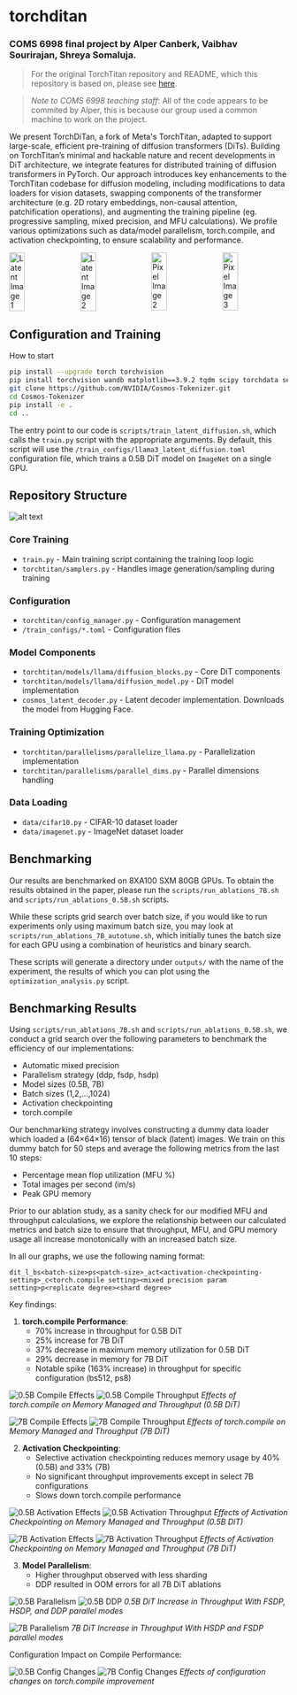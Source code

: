 


# torchditan
### COMS 6998 final project by Alper Canberk, Vaibhav Sourirajan, Shreya Somaluja.



> For the original TorchTitan repository and README, which this repository is based on, please see [here](https://github.com/pytorch/torchtitan).

> *Note to COMS 6998 teaching staff*: All of the code appears to be commited by Alper, this is because our group used a common machine to work on the project.

We present TorchDiTan, a fork of Meta's TorchTitan, adapted to support large-scale, efficient pre-training of diffusion transformers (DiTs). Building on TorchTitan’s minimal and hackable nature and recent developments in DiT architecture, we integrate features for distributed training of diffusion transformers in PyTorch. Our approach introduces key enhancements to the TorchTitan codebase for diffusion modeling, including modifications to data loaders for vision datasets, swapping components of the transformer architecture (e.g. 2D rotary embeddings, non-causal attention, patchification operations), and augmenting the training pipeline (eg. progressive sampling, mixed precision, and MFU calculations). We profile various optimizations such as data/model parallelism, torch.compile, and activation checkpointing, to ensure scalability and performance.


<div style="display: flex; flex-direction: row; gap: 10px;">
    <img src="assets/generated/latent_space1.png" width="24.00%" alt="Latent Image 1">
    <img src="assets/generated/latent_space2.png" width="24.00%" alt="Latent Image 2">
    <img src="assets/generated/pixel_space3.png" width="24.00%" alt="Pixel Image 2">
    <img src="assets/generated/pixel_space4.png" width="24.00%" alt="Pixel Image 3">
</div>

## Configuration and Training 

How to start

```bash
pip install --upgrade torch torchvision 
pip install torchvision wandb matplotlib==3.9.2 tqdm scipy torchdata sentencepiece tiktoken datasets tensorboard blobfile torchvision safetensors gpustat torchao
git clone https://github.com/NVIDIA/Cosmos-Tokenizer.git
cd Cosmos-Tokenizer
pip install -e .
cd ..
```

The entry point to our code is `scripts/train_latent_diffusion.sh`, which calls the `train.py` script with the appropriate arguments. By default, this script will use the `/train_configs/llama3_latent_diffusion.toml` configuration file, which trains a 0.5B DiT model on `ImageNet` on a single GPU.

## Repository Structure

![alt text](assets/report_images/solution_architecture.png)

### Core Training
- `train.py` - Main training script containing the training loop logic
- `torchtitan/samplers.py` - Handles image generation/sampling during training

### Configuration
- `torchtitan/config_manager.py` - Configuration management
- `/train_configs/*.toml` - Configuration files

### Model Components
- `torchtitan/models/llama/diffusion_blocks.py` - Core DiT components
- `torchtitan/models/llama/diffusion_model.py` - DiT model implementation
- `cosmos_latent_decoder.py` - Latent decoder implementation. Downloads the model from Hugging Face.

### Training Optimization
- `torchtitan/parallelisms/parallelize_llama.py` - Parallelization implementation
- `torchtitan/parallelisms/parallel_dims.py` - Parallel dimensions handling

### Data Loading
- `data/cifar10.py` - CIFAR-10 dataset loader
- `data/imagenet.py` - ImageNet dataset loader

## Benchmarking

Our results are benchmarked on 8XA100 SXM 80GB GPUs. To obtain the results obtained in the paper, please run the `scripts/run_ablations_7B.sh` and `scripts/run_ablations_0.5B.sh` scripts.

While these scripts grid search over batch size, if you would like to run experiments only using maximum batch size, you may look at `scripts/run_ablations_7B_autotune.sh`, which initially tunes the batch size for each GPU using a combination of heuristics and binary search.

These scripts will generate a directory under `outputs/` with the name of the experiment, the results of which you can plot using the `optimization_analysis.py` script.

## Benchmarking Results




Using `scripts/run_ablations_7B.sh` and `scripts/run_ablations_0.5B.sh`, we conduct a grid search over the following parameters to benchmark the efficiency of our implementations:
- Automatic mixed precision
- Parallelism strategy (ddp, fsdp, hsdp)
- Model sizes (0.5B, 7B)
- Batch sizes (1,2,...,1024)
- Activation checkpointing
- torch.compile


Our benchmarking strategy involves constructing a dummy data loader which loaded a (64×64×16) tensor of black (latent) images. We train on this dummy batch for 50 steps and average the following metrics from the last 10 steps:
- Percentage mean flop utilization (MFU %)
- Total images per second (im/s)
- Peak GPU memory

Prior to our ablation study, as a sanity check for our modified MFU and throughput calculations, we explore the relationship between our calculated metrics and batch size to ensure that throughput, MFU, and GPU memory usage all increase monotonically with an increased batch size.

In all our graphs, we use the following naming format:
```
dit_l_bs<batch-size>ps<patch-size>_act<activation-checkpointing-setting>_c<torch.compile setting><mixed precision param setting>p<replicate degree><shard degree>
```

Key findings:

1. **torch.compile Performance**:
   - 70% increase in throughput for 0.5B DiT
   - 25% increase for 7B DiT
   - 37% decrease in maximum memory utilization for 0.5B DiT
   - 29% decrease in memory for 7B DiT
   - Notable spike (163% increase) in throughput for specific configuration (bs512, ps8)

![0.5B Compile Effects](assets/graphs/0.5B/compile_memory_max.png)
![0.5B Compile Throughput](assets/graphs/0.5B/compile_throughput.png)
*Effects of torch.compile on Memory Managed and Throughput (0.5B DiT)*

![7B Compile Effects](assets/graphs/7B/compile_memory_max.png)
![7B Compile Throughput](assets/graphs/7B/compile_throughput.png)
*Effects of torch.compile on Memory Managed and Throughput (7B DiT)*

2. **Activation Checkpointing**:
   - Selective activation checkpointing reduces memory usage by 40% (0.5B) and 33% (7B)
   - No significant throughput improvements except in select 7B configurations
   - Slows down torch.compile performance

![0.5B Activation Effects](assets/graphs/0.5B/activation_memory.png)
![0.5B Activation Throughput](assets/graphs/0.5B/activation_throughput.png)
*Effects of Activation Checkpointing on Memory Managed and Throughput (0.5B DiT)*

![7B Activation Effects](assets/graphs/7B/activation_memory.png)
![7B Activation Throughput](assets/graphs/7B/activation_throughput.png)
*Effects of Activation Checkpointing on Memory Managed and Throughput (7B DiT)*

3. **Model Parallelism**:
   - Higher throughput observed with less sharding
   - DDP resulted in OOM errors for all 7B DiT ablations

![0.5B Parallelism](assets/graphs/0.5B/hsdp_throughput.png)
![0.5B DDP](assets/graphs/0.5B/ddp_throughput.png)
*0.5B DiT Increase in Throughput With FSDP, HSDP, and DDP parallel modes*

![7B Parallelism](assets/graphs/7B/hsdp_throughput.png)
*7B DiT Increase in Throughput With HSDP and FSDP parallel modes*

Configuration Impact on Compile Performance:

![0.5B Config Changes](assets/graphs/0.5B/compile_config_changes.png)
![7B Config Changes](assets/graphs/7B/compile_config_changes.png)
*Effects of configuration changes on torch.compile improvement*
